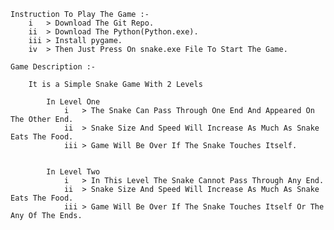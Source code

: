     Instruction To Play The Game :-
        i   > Download The Git Repo.
        ii  > Download The Python(Python.exe).
        iii > Install pygame.
        iv  > Then Just Press On snake.exe File To Start The Game.

    Game Description :-

        It is a Simple Snake Game With 2 Levels

            In Level One
                i   > The Snake Can Pass Through One End And Appeared On The Other End.
                ii  > Snake Size And Speed Will Increase As Much As Snake Eats The Food.
                iii > Game Will Be Over If The Snake Touches Itself.


            In Level Two
                i   > In This Level The Snake Cannot Pass Through Any End.
                ii  > Snake Size And Speed Will Increase As Much As Snake Eats The Food.
                iii > Game Will Be Over If The Snake Touches Itself Or The Any Of The Ends.

